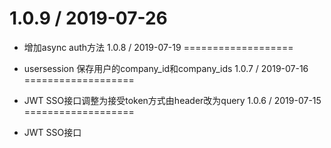 1.0.9 / 2019-07-26
===================

  * 增加async auth方法
1.0.8 / 2019-07-19
===================

  * usersession 保存用户的company_id和company_ids
1.0.7 / 2019-07-16
===================

  * JWT SSO接口调整为接受token方式由header改为query
1.0.6 / 2019-07-15
===================

  * JWT SSO接口